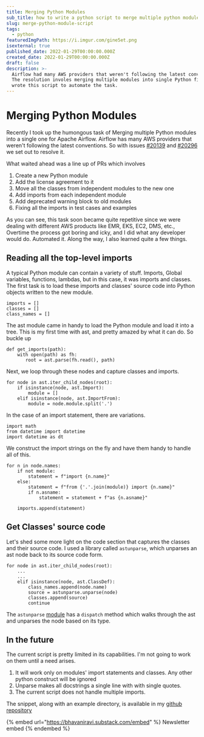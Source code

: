 ```yaml
---
title: Merging Python Modules
sub_title: how to write a python script to merge multiple python modules into single one
slug: merge-python-module-script
tags:
  - python
featuredImgPath: https://i.imgur.com/gine5et.png
isexternal: true
published_date: 2022-01-29T00:00:00.000Z
created_date: 2022-01-29T00:00:00.000Z
draft: false
description: >-
  Airflow had many AWS providers that weren't following the latest conventions.
  The resolution involes merging multiple modules into single Python file. I
  wrote this script to automate the task.
---
```


# Merging Python Modules

Recently I took up the humongous task of Merging multiple Python modules into a single one for Apache Airflow. Airflow has many AWS providers that weren't following the latest conventions. So with issues [#20139](https://github.com/apache/airflow/issues/20139) and [#20296](https://github.com/apache/airflow/issues/20139) we set out to resolve it.

What waited ahead was a line up of PRs which involves

1. Create a new Python module
2. Add the license agreement to it
3. Move all the classes from independent modules to the new one
4. Add imports from each independent module
5. Add deprecated warning block to old modules
6. Fixing all the imports in test cases and examples

As you can see, this task soon became quite repetitive since we were dealing with different AWS products like EMR, EKS, EC2, DMS, etc., Overtime the process got boring and icky, and I did what any developer would do. Automated it. Along the way, I also learned quite a few things.

## Reading all the top-level imports

A typical Python module can contain a variety of stuff. Imports, Global variables, functions, lambdas, but in this case, it was imports and classes. The first task is to load these imports and classes' source code into Python objects written to the new module.

```
imports = []
classes = []
class_names = []
```

The ast module came in handy to load the Python module and load it into a tree. This is my first time with ast, and pretty amazed by what it can do. So buckle up

```
def get_imports(path):
    with open(path) as fh:
       root = ast.parse(fh.read(), path)
```

Next, we loop through these nodes and capture classes and imports.

```
for node in ast.iter_child_nodes(root):
    if isinstance(node, ast.Import):
        module = []
    elif isinstance(node, ast.ImportFrom):
        module = node.module.split('.')
```

In the case of an import statement, there are variations.

```
import math
from datetime import datetime
import datetime as dt
```

We construct the import strings on the fly and have them handy to handle all of this.

```
for n in node.names:
    if not module:
        statement = f"import {n.name}"
    else:
        statement = f"from {'.'.join(module)} import {n.name}"
        if n.asname:
            statement = statement + f"as {n.asname}"

    imports.append(statement)
```

## Get Classes' source code

Let's shed some more light on the code section that captures the classes and their source code. I used a library called `astunparse`, which unparses an ast node back to its source code form.

```
for node in ast.iter_child_nodes(root):
    ...
    ...
    elif isinstance(node, ast.ClassDef):
        class_names.append(node.name)
        source = astunparse.unparse(node)
        classes.append(source)
        continue
```

The `astunparse` [module](https://github.com/simonpercivall/astunparse/blob/2acce01fcdda2ea32eea835c30ccca21aaff7297/lib/astunparse/unparser.py#L59) has a `dispatch` method which walks through the ast and unparses the node based on its type.

## In the future

The current script is pretty limited in its capabilities. I'm not going to work on them until a need arises.

1. It will work only on modules' import statements and classes. Any other python construct will be ignored
2. Unparse makes all docstrings a single line with with single quotes.
3. The current script does not handle multiple imports.



The snippet, along with an example directory, is available in my [github repository](https://github.com/bhavaniravi/mergepy/tree/main)



{% embed url="https://bhavaniravi.substack.com/embed" %}
Newsletter embed
{% endembed %}
